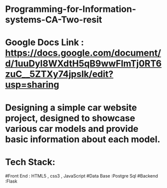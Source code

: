 # Programming-for-Information-systems-CA-Two-resit
# Google Docs Link : https://docs.google.com/document/d/1uuDyl8WXdtH5qB9wwFlmTj0RT6zuC__5ZTXy74jpsIk/edit?usp=sharing
# Designing a simple car website project, designed to showcase various car models and provide basic information about each model.
# Tech Stack:
#Front End : HTML5 , css3 , JavaScript
#Data Base :Postgre Sql
#Backend :Flask
